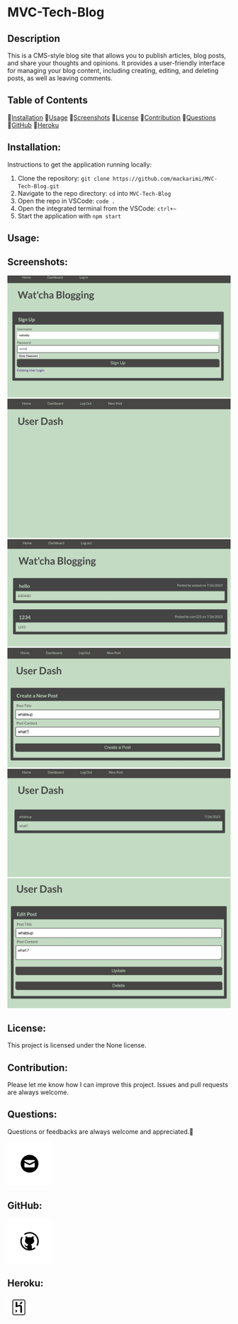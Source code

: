 # MVC-Tech-Blog

## Description

This is a CMS-style blog site that allows you to publish articles, blog posts, and share your thoughts and opinions. It provides a user-friendly interface for managing your blog content, including creating, editing, and deleting posts, as well as leaving comments.

## Table of Contents

💠[Installation](#installation)
💠[Usage](#usage)
💠[Screenshots](#screenshots)
💠[License](#license)
💠[Contribution](#contribution)
💠[Questions](#questions)
💠[GitHub](#github)
💠[Heroku](#heroku)

## Installation:

Instructions to get the application running locally:

1. Clone the repository: `git clone https://github.com/mackarimi/MVC-Tech-Blog.git`
2. Navigate to the repo directory: `cd` into `MVC-Tech-Blog`
3. Open the repo in VSCode: `code .`
4. Open the integrated terminal from the VSCode: `ctrl+~`
5. Start the application with `npm start`

## Usage:

## Screenshots:

![Screenshot](./assets/icon_images/signup.jpg)
![Screenshot](./assets/icon_images/dash.jpg)
![Screenshot](./assets/icon_images/home.jpg)
![Screenshot](./assets/icon_images/add.jpg)
![Screenshot](./assets/icon_images/addnew.jpg)
![Screenshot](./assets/icon_images/post.jpg)

## License:

This project is licensed under the None license.

## Contribution:

Please let me know how I can improve this project. Issues and pull requests are always welcome.

## Questions:

Questions or feedbacks are always welcome and appreciated.💬

[![Email](./assets/icon_images/image.png)](mailto:karimiabdolkarim0@gmail.com)

## GitHub:

[![Github](./assets/icon_images/image-1.png)](https://github.com/mackarimi/)

## Heroku:

[![Heroku](./assets/icon_images/heroku-50.png)](https://mvc-tech-b-f33d193efe6a.herokuapp.com/)
